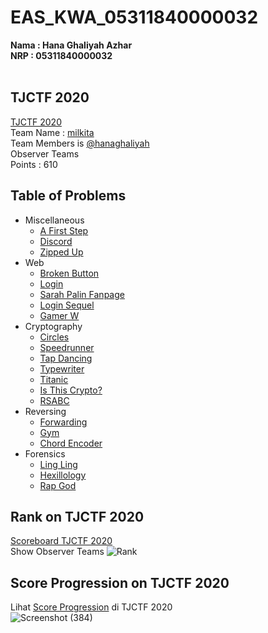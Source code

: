 # EAS_KWA_05311840000032

<b>
Nama : Hana Ghaliyah Azhar  <br />
NRP  : 05311840000032
</b>    
<br /> <br />

## TJCTF 2020
[TJCTF 2020](http://tjctf.org/)<br />
Team Name : [milkita](https://tjctf.org/teams/profile/843) <br />
Team Members is [@hanaghaliyah](https://tjctf.org/users/profile/1627) <br />
Observer Teams <br />
Points : 610
<br />

## Table of Problems
- Miscellaneous
    - [A First Step](https://github.com/hanaghaliyah/EAS_KWA_05311840000032/blob/master/Miscellaneous/A%20First%20Step.md)
    - [Discord](https://github.com/hanaghaliyah/EAS_KWA_05311840000032/blob/master/Miscellaneous/Discord.md)
    - [Zipped Up](https://github.com/hanaghaliyah/EAS_KWA_05311840000032/blob/master/Miscellaneous/Zipped%20Up.md)
- Web
    - [Broken Button](https://github.com/hanaghaliyah/EAS_KWA_05311840000032/blob/master/web/Broken%20Button.md)
    - [Login](https://github.com/hanaghaliyah/EAS_KWA_05311840000032/blob/master/web/Login.md)
    - [Sarah Palin Fanpage](https://github.com/hanaghaliyah/EAS_KWA_05311840000032/blob/master/web/Sarah%20Palin%20Fanpage.md)
    - [Login Sequel](https://github.com/hanaghaliyah/EAS_KWA_05311840000032/blob/master/web/Login%20Sequel.md)
    - [Gamer W](https://github.com/hanaghaliyah/EAS_KWA_05311840000032/blob/master/web/Gamer%20W.md)
- Cryptography
    - [Circles](https://github.com/hanaghaliyah/EAS_KWA_05311840000032/blob/master/Cryptography/Circles.md)
    - [Speedrunner](https://github.com/hanaghaliyah/EAS_KWA_05311840000032/blob/master/Cryptography/Speedrunner.md)
    - [Tap Dancing](https://github.com/hanaghaliyah/EAS_KWA_05311840000032/blob/master/Cryptography/Tap%20Dancing.md)
    - [Typewriter](https://github.com/hanaghaliyah/EAS_KWA_05311840000032/blob/master/Cryptography/Typewriter.md)
    - [Titanic](https://github.com/hanaghaliyah/EAS_KWA_05311840000032/blob/master/Cryptography/Titanic.md)
    - [Is This Crypto?](https://github.com/hanaghaliyah/EAS_KWA_05311840000032/blob/master/Cryptography/Is%20This%20Crypto%3F.md)
    - [RSABC](https://github.com/hanaghaliyah/EAS_KWA_05311840000032/blob/master/Cryptography/RSABC.md)
- Reversing
    - [Forwarding](https://github.com/hanaghaliyah/EAS_KWA_05311840000032/blob/master/Reversing/Forwarding.md)
    - [Gym](https://github.com/hanaghaliyah/EAS_KWA_05311840000032/blob/master/Reversing/Gym.md)
    - [Chord Encoder](https://github.com/hanaghaliyah/EAS_KWA_05311840000032/blob/master/Reversing/Chord%20Encoder.md)
- Forensics
    - [Ling Ling](https://github.com/hanaghaliyah/EAS_KWA_05311840000032/blob/master/Forensics/Ling%20Ling.md)
    - [Hexillology](https://github.com/hanaghaliyah/EAS_KWA_05311840000032/blob/master/Forensics/Hexillology.md)
    - [Rap God](https://github.com/hanaghaliyah/EAS_KWA_05311840000032/blob/master/Forensics/Rap%20God.md)

## Rank on TJCTF 2020
[Scoreboard TJCTF 2020](https://tjctf.org/scoreboard) <br />
Show Observer Teams
![Rank](https://user-images.githubusercontent.com/26424136/83152791-685e5d80-a128-11ea-8471-2da8c24a9493.PNG)

## Score Progression on TJCTF 2020
Lihat [Score Progression](https://tjctf.org/teams/profile/843) di TJCTF 2020<br />
![Screenshot (384)](https://user-images.githubusercontent.com/26424136/83152800-6a282100-a128-11ea-9768-e7eeb262fa06.png)
